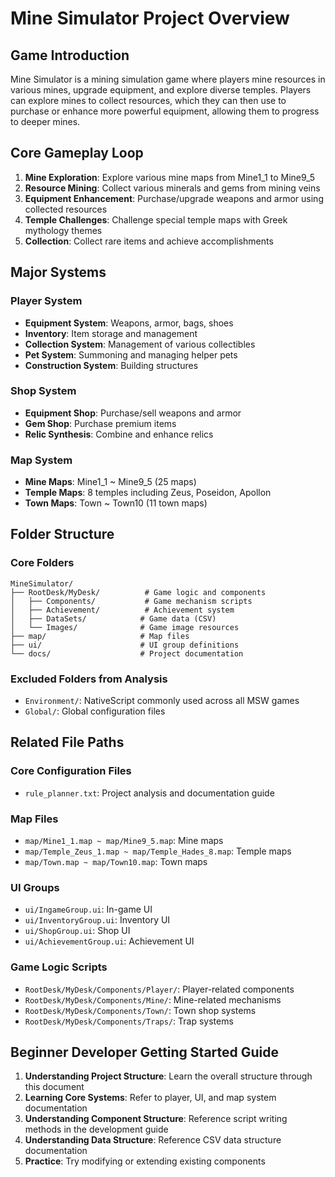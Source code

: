 # Mine Simulator Project Overview

## Game Introduction
Mine Simulator is a mining simulation game where players mine resources in various mines, upgrade equipment, and explore diverse temples. Players can explore mines to collect resources, which they can then use to purchase or enhance more powerful equipment, allowing them to progress to deeper mines.

## Core Gameplay Loop
1. **Mine Exploration**: Explore various mine maps from Mine1_1 to Mine9_5
2. **Resource Mining**: Collect various minerals and gems from mining veins
3. **Equipment Enhancement**: Purchase/upgrade weapons and armor using collected resources
4. **Temple Challenges**: Challenge special temple maps with Greek mythology themes
5. **Collection**: Collect rare items and achieve accomplishments

## Major Systems

### Player System
- **Equipment System**: Weapons, armor, bags, shoes
- **Inventory**: Item storage and management
- **Collection System**: Management of various collectibles
- **Pet System**: Summoning and managing helper pets
- **Construction System**: Building structures

### Shop System
- **Equipment Shop**: Purchase/sell weapons and armor
- **Gem Shop**: Purchase premium items
- **Relic Synthesis**: Combine and enhance relics

### Map System
- **Mine Maps**: Mine1_1 ~ Mine9_5 (25 maps)
- **Temple Maps**: 8 temples including Zeus, Poseidon, Apollon
- **Town Maps**: Town ~ Town10 (11 town maps)

## Folder Structure

### Core Folders
```
MineSimulator/
├── RootDesk/MyDesk/          # Game logic and components
│   ├── Components/           # Game mechanism scripts
│   ├── Achievement/          # Achievement system
│   ├── DataSets/            # Game data (CSV)
│   └── Images/              # Game image resources
├── map/                     # Map files
├── ui/                      # UI group definitions
└── docs/                    # Project documentation
```

### Excluded Folders from Analysis
- `Environment/`: NativeScript commonly used across all MSW games
- `Global/`: Global configuration files

## Related File Paths

### Core Configuration Files
- `rule_planner.txt`: Project analysis and documentation guide

### Map Files
- `map/Mine1_1.map ~ map/Mine9_5.map`: Mine maps
- `map/Temple_Zeus_1.map ~ map/Temple_Hades_8.map`: Temple maps  
- `map/Town.map ~ map/Town10.map`: Town maps

### UI Groups
- `ui/IngameGroup.ui`: In-game UI
- `ui/InventoryGroup.ui`: Inventory UI
- `ui/ShopGroup.ui`: Shop UI
- `ui/AchievementGroup.ui`: Achievement UI

### Game Logic Scripts
- `RootDesk/MyDesk/Components/Player/`: Player-related components
- `RootDesk/MyDesk/Components/Mine/`: Mine-related mechanisms
- `RootDesk/MyDesk/Components/Town/`: Town shop systems
- `RootDesk/MyDesk/Components/Traps/`: Trap systems

## Beginner Developer Getting Started Guide

1. **Understanding Project Structure**: Learn the overall structure through this document
2. **Learning Core Systems**: Refer to player, UI, and map system documentation
3. **Understanding Component Structure**: Reference script writing methods in the development guide
4. **Understanding Data Structure**: Reference CSV data structure documentation
5. **Practice**: Try modifying or extending existing components

